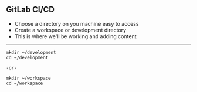## GitLab CI/CD 

- Choose a directory on you machine easy to access
- Create a workspace or development directory
- This is where we'll be working and adding content

----------

```
mkdir ~/development
cd ~/development

-or-

mkdir ~/workspace
cd ~/workspace  
```

